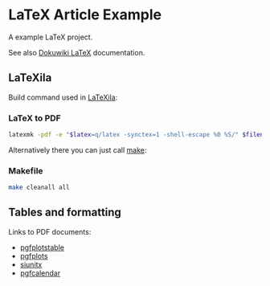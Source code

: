 # LaTeX Article Example

A example LaTeX project.

See also [Dokuwiki
LaTeX](https://github.com/frankhjung/doc-wiki/tree/master/pages/frank/lyx)
documentation.

## LaTeXila

Build command used in [LaTeXila](https://wiki.gnome.org/Apps/LaTeXila):

### LaTeX to PDF

```bash
latexmk -pdf -e "$latex=q/latex -synctex=1 -shell-escape %0 %S/" $filename
```

Alternatively there you can just call
[make](https://www.gnu.org/software/make/):

### Makefile

```bash
make cleanall all
```

## Tables and formatting

Links to PDF documents:

* [pgfplotstable](https://www.latex-tutorial.com/tutorials/advanced/latex-pgfplotstable/)
* [pgfplots](http://pgfplots.sourceforge.net/pgfplots.pdf)
* [siunitx](http://tug.ctan.org/tex-archive/macros/latex/contrib/siunitx/siunitx.pdf)
* [pgfcalendar](http://dickimaw-books.com/latex/admin/html/pgfcalendar.shtml)
